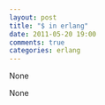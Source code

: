 ```yaml
---
layout: post
title: "$ in erlang"
date: 2011-05-20 19:00
comments: true
categories: erlang
---
```


None


None

